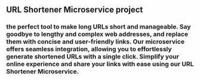 ## URL Shortener Microservice project

### the perfect tool to make long URLs short and manageable. Say goodbye to lengthy and complex web addresses, and replace them with concise and user-friendly links. Our microservice offers seamless integration, allowing you to effortlessly generate shortened URLs with a single click. Simplify your online experience and share your links with ease using our URL Shortener Microservice.
